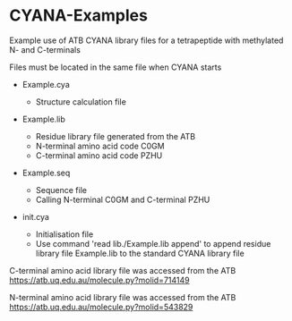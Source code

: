 # CYANA-Examples
Example use of ATB CYANA library files for a tetrapeptide with methylated N- and C-terminals

Files must be located in the same file when CYANA starts

  - Example.cya
      - Structure calculation file
     
  - Example.lib
      - Residue library file generated from the ATB 
      - N-terminal amino acid code C0GM
      - C-terminal amino acid code PZHU

  - Example.seq
      - Sequence file
      - Calling N-terminal C0GM and C-terminal PZHU 

  - init.cya
      - Initialisation file
      - Use command 'read lib./Example.lib append' to append residue library file Example.lib to the standard CYANA library file 

C-terminal amino acid library file was accessed from the ATB https://atb.uq.edu.au/molecule.py?molid=714149

N-terminal amino acid library file was accessed from the ATB https://atb.uq.edu.au/molecule.py?molid=543829

